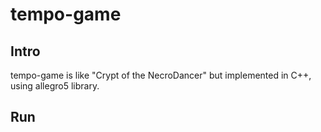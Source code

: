 # tempo-game

## Intro
tempo-game is like "Crypt of the NecroDancer" but implemented in C++, using allegro5 library.

## Run
```

```
